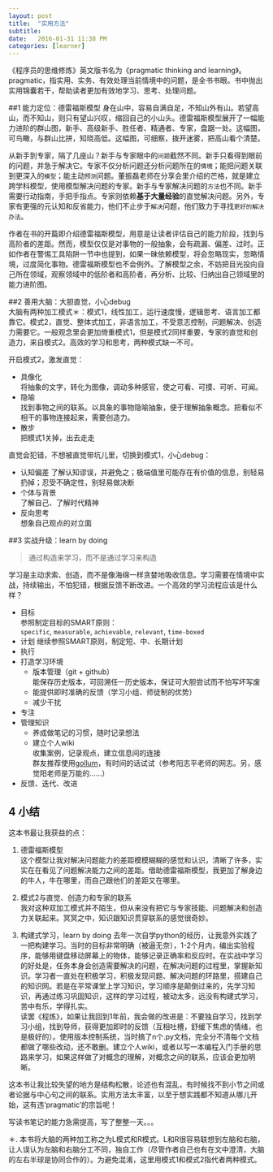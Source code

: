 ```yaml
---
layout: post
title:  "实用方法"
subtitle: 
date:   2016-01-31 11:38 PM
categories: [learner]
---
```


《程序员的思维修炼》英文版书名为《pragmatic thinking and learning》。pragmatic，指实用、实务、有效处理当前情境中的问题，是全书书眼。书中抛出实用锦囊若干，帮助读者更加有效地学习、思考、处理问题。  

##1 能力定位：德雷福斯模型 
身在山中，容易自满自足，不知山外有山。若望高山，而不知山，则只有望山兴叹，缩回自己的小山头。德雷福斯模型展开了一幅能力进阶的群山图，新手、高级新手、胜任者、精通者、专家，盘踞一处。这幅图，可鸟瞰，与群山比拼，知晓高低。这幅图，可细察，拨开迷雾，把高山看个清楚。    
 
从新手到专家，隔了几座山？新手与专家眼中的`问题`截然不同。新手只看得到眼前的问题，并急于解决它。专家不仅分析问题还分析问题所在的`情境`；能把问题关联到更深入的`模型`；能主动`预测`问题。董振磊老师在分享会里介绍的芒格，就是建立跨学科模型，使用模型解决问题的专家。新手与专家解决问题的`方法`也不同。新手需要行动指南，手把手指点。专家则依赖**基于大量经验**的直觉解决问题。另外，专家有更强的元认知和反省能力，他们不止步于`解决`问题，他们致力于寻找`更好的解决办法`。  

作者在书的开篇即介绍德雷福斯模型，用意是让读者评估自己的能力阶段，找到与高阶者的差距。然而，模型仅仅是对事物的一般抽象，会有疏漏、偏差、过时。正如作者在警惕工具陷阱一节中也提到，如果一昧依赖模型，将会忽略现实，忽略情境，过度简化事物。德雷福斯模型也不会例外。了解模型之余，不妨把目光投向自己所在领域，观察领域中的低阶者和高阶者，再分析、比较、归纳出自己领域里的能力进阶图。

##2 善用大脑：大胆直觉，小心debug  
大脑有两种加工模式＊：模式1，线性加工，运行速度慢，逻辑思考、语言加工都靠它。模式2，直觉、整体式加工，非语言加工，不受意志控制，问题解决、创造力需要它。一般观念里会更加倚重模式1，但是模式2同样重要，专家的直觉和创造力，来自模式2。高效的学习和思考，两种模式缺一不可。

开启模式2，激发直觉：  

- 具像化  
将抽象的文字，转化为图像，调动多种感官，使之可看、可摸、可听、可闻。
- 隐喻  
找到事物之间的联系。以具象的事物隐喻抽象，便于理解抽象概念。把看似不相干的事物连接起来，需要创造力。
- 散步  
把模式1关掉，出去走走

直觉会犯错，不想被直觉带坑儿里，切换到模式1，小心debug：   
 
- 认知偏差
了解认知谬误，并避免之；极端值里可能存在有价值的信息，别轻易扔掉；忍受不确定性，别轻易做决断
- 个体与背景  
了解自己、了解时代精神
- 反向思考  
想象自己观点的对立面

##3 实战升级：learn by doing
> 通过构造来学习，而不是通过学习来构造

学习是主动求索、创造，而不是像海绵一样贪婪地吸收信息。学习需要在情境中实战，持续输出，不怕犯错，根据反馈不断改进。一个高效的学习流程应该是什么样？ 

- 目标  
  参照制定目标的SMART原则：`specific`, `measurable`, `achievable`, `relevant`, `time-boxed`
- 计划 
 继续参照SMART原则，制定短、中、长期计划 
- 执行  
 - 打造学习环境  
   - 版本管理（git + github）  
能保存历史版本，可回溯任一历史版本，保证可大胆尝试而不怕写坏写废  
   - 能提供即时准确的反馈（学习小组、师徒制的优势）
   - 减少干扰
 - 专注
 - 管理知识  
   - 养成做笔记的习惯，随时记录想法 
   - 建立个人wiki  
     收集案例，记录观点，建立信息间的连接  
     群友推荐使用[gollum](http://www.yangzhiping.com/tech/gollum.html)，有时间的话试试（参考阳志平老师的网志。另，感觉阳老师是万能的……）
- 反馈、迭代、改进

## 4 小结  
这本书最让我获益的点：  
  
1. 德雷福斯模型  
这个模型让我对解决问题能力的差距模模糊糊的感觉和认识，清晰了许多，实实在在看见了问题解决能力之间的差距。借助德雷福斯模型，我更加了解身边的牛人，牛在哪里，而自己跟他们的差距又在哪里。

2. 模式2与直觉、创造力和专家的联系  
我对这种双加工模式并不陌生，但从来没有把它与专家技能、问题解决和创造力关联起来。冥冥之中，知识跟知识贯穿联系的感觉很奇妙。

3. 构建式学习，learn by doing
去年一次自学python的经历，让我意外实践了一把构建学习。当时的目标非常明确（被逼无奈），1-2个月内，编出实验程序，能够用键盘移动屏幕上的物体，能够记录正确率和反应时。在实战中学习的好处是，任务本身会创造需要解决的问题，在解决问题的过程里，掌握新知识。学习者一直处在积极学习，积极发现问题、解决问题的环路里，搭建自己的知识网。若是在平常课堂上学习知识，学习顺序是颠倒过来的，先学习知识，再通过练习巩固知识，这样的学习过程，被动太多，远没有构建式学习，苦中有乐，学得扎实。  
读罢《程炼》，如果让我回到1年前，我会做的改进是：不要独自学习，找到学习小组，找到导师，获得更加即时的反馈（互相吐槽，舒缓下焦虑的情绪，也是极好的）。使用版本控制系统，当时搞了n个.py文档，完全分不清每个文档都做了哪些改动，还不敢删。建立个人wiki，或者以写一本编程入门手册的思路来学习，如果这样做了对概念的理解，对概念之间的联系，应该会更加明晰。

这本书让我比较失望的地方是结构松散，论述也有混乱，有时候找不到小节之间或者论据与中心句之间的联系。实用方法太丰富，以至于想实践都不知道从哪儿开始，这有违‘pragmatic’的宗旨呢！

写读书笔记的能力急需提高，写了整整一天。。。

＊. 本书将大脑的两种加工称之为L模式和R模式。L和R很容易联想到左脑和右脑，让人误认为左脑和右脑分工不同，独自工作（尽管作者自己也有在文中澄清，大脑的左右半球是协同合作的）。为避免混淆，这里用模式1和模式2指代者两种模式。